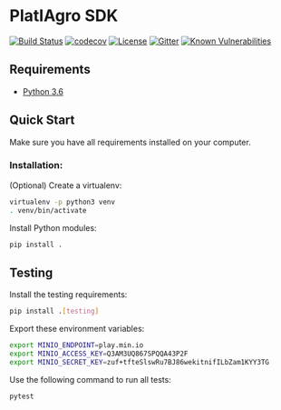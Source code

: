 # PlatIAgro SDK

[![Build Status](https://travis-ci.org/platiagro/sdk.svg)](https://travis-ci.org/platiagro/sdk)
[![codecov](https://codecov.io/gh/platiagro/sdk/branch/master/graph/badge.svg)](https://codecov.io/gh/platiagro/sdk)
[![License](https://img.shields.io/badge/License-Apache%202.0-blue.svg)](https://opensource.org/licenses/Apache-2.0)
[![Gitter](https://badges.gitter.im/platiagro/community.svg)](https://gitter.im/platiagro/community?utm_source=badge&utm_medium=badge&utm_campaign=pr-badge)
[![Known Vulnerabilities](https://snyk.io/test/github/platiagro/sdk/badge.svg?targetFile=requirements.txt)](https://snyk.io/test/github/platiagro/sdk?targetFile=requirements.txt)

## Requirements

- [Python 3.6](https://www.python.org/downloads/)

## Quick Start

Make sure you have all requirements installed on your computer.

### Installation:

(Optional) Create a virtualenv:

```bash
virtualenv -p python3 venv
. venv/bin/activate
```

Install Python modules:

```bash
pip install .
```

## Testing

Install the testing requirements:

```bash
pip install .[testing]
```

Export these environment variables:

```bash
export MINIO_ENDPOINT=play.min.io
export MINIO_ACCESS_KEY=Q3AM3UQ867SPQQA43P2F
export MINIO_SECRET_KEY=zuf+tfteSlswRu7BJ86wekitnifILbZam1KYY3TG
```

Use the following command to run all tests:

```bash
pytest
```
